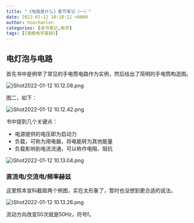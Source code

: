 ```yaml
---
title: "《电路是什么》章节笔记（一）"
date: 2022-01-12 10:18:12 +0800
author: hoochanlon
categories: [读书笔记,电学]
tags: [《漫画电学基础》]
---
```


## 电灯泡与电路

首先书中是例举了常见的手电筒电路作为实例，然后给出了简明的手电筒构造图。

![iShot2022-01-12 10.12.08.png](https://s2.loli.net/2022/01/12/YUE4Vhoz1PidBLS.png)

<!-- more -->

图二，如下：

![iShot2022-01-12 10.12.42.png](https://s2.loli.net/2022/01/12/e2XtyrqL1NbcVBh.png)

书中提到几个关键点：

* 电源提供的电压即为启动力
* 负载，可称为用电器，将电能转为其他能量
* 负载影响到电流流通，可以称作电阻、阻抗

![iShot2022-01-12 10.13.04.png](https://s2.loli.net/2022/01/12/ZBnymEtq71aRVOr.png)

### 直流电/交流电/频率赫兹

这里照本宣科截取两个例图，实在太形象了，暂时也没想到更合适的说法。

![iShot2022-01-12 10.13.26.png](https://s2.loli.net/2022/01/12/c47eHxqtsiGC2IB.png)

流动方向改变50次就是50Hz，符号f。
